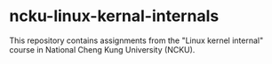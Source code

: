 # ncku-linux-kernal-internals
This repository contains assignments from the "Linux kernel internal" course in National Cheng Kung University (NCKU).
